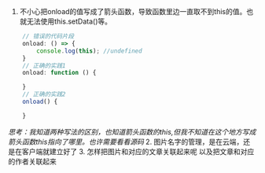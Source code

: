 1. 不小心把onload的值写成了箭头函数，导致函数里边一直取不到this的值。也就无法使用this.setData()等。
```javascript
    // 错误的代码片段
    onload: () => {
        console.log(this); //undefined
    }
    // 正确的实践1
    onload: function () {

    }
    // 正确的实践2
    onload() {

    }
```
*思考：我知道两种写法的区别，也知道箭头函数的this,但我不知道在这个地方写成箭头函数this指向了哪里。也许需要看看源码*
2. 图片名字的管理，是在云端，还是在客户端就建立好了 
3. 怎样把图片和对应的文章关联起来呢 以及把文章和对应的作者关联起来 
